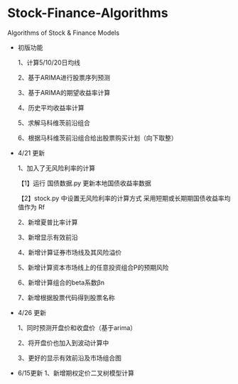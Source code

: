 # Stock-Finance-Algorithms
Algorithms of Stock &amp; Finance Models

* 初版功能

  1、计算5/10/20日均线

  2、基于ARIMA进行股票序列预测

  3、基于ARIMA的期望收益率计算

  4、历史平均收益率计算

  5、求解马科维茨前沿组合

  6、根据马科维茨前沿组合给出股票购买计划（向下取整）

* 4/21 更新

  1、加入了无风险利率的计算

  【1】运行 国债数据.py 更新本地国债收益率数据

  【2】stock.py 中设置无风险利率的计算方式 采用短期或长期期国债收益率均值作为 Rf

  2、新增夏普比率计算
  
  3、新增显示有效前沿
  
  4、新增计算证券市场线及其风险溢价
  
  5、新增计算资本市场线上的任意投资组合P的预期风险 
  
  6、新增计算组合的beta系数βn
  
  7、新增根据股票代码得到股票名称
  
* 4/26 更新

  1、同时预测开盘价和收盘价（基于arima）

  2、将开盘价也加入到波动计算中

  3、更好的显示有效前沿及市场组合图
* 6/15更新
  1、新增期权定价二叉树模型计算
  

